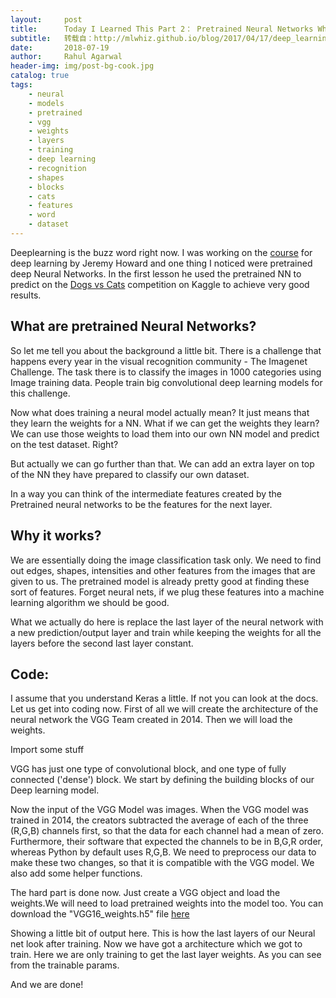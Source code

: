 ```yaml
---
layout:     post
title:      Today I Learned This Part 2： Pretrained Neural Networks What are they?
subtitle:   转载自：http://mlwhiz.github.io/blog/2017/04/17/deep_learning_pretrained_models/
date:       2018-07-19
author:     Rahul Agarwal
header-img: img/post-bg-cook.jpg
catalog: true
tags:
    - neural
    - models
    - pretrained
    - vgg
    - weights
    - layers
    - training
    - deep learning
    - recognition
    - shapes
    - blocks
    - cats
    - features
    - word
    - dataset
---
```


Deeplearning is the buzz word right now. I was working on the [course](http://www.fast.ai/) for deep learning by Jeremy Howard and one thing I noticed were pretrained deep Neural Networks. In the first lesson he used the pretrained NN to predict on the [Dogs vs Cats](https://www.kaggle.com/c/dogs-vs-cats) competition on Kaggle to achieve very good results.

## What are pretrained Neural Networks?

So let me tell you about the background a little bit. There is a challenge that happens every year in the visual recognition community - The Imagenet Challenge. The task there is to classify the images in 1000 categories using Image training data. People train big convolutional deep learning models for this challenge.

Now what does training a neural model actually mean? It just means that they learn the weights for a NN. What if we can get the weights they learn? We can use those weights to load them into our own NN model and predict on the test dataset. Right?

But actually we can go further than that. We can add an extra layer on top of the NN they have prepared to classify our own dataset.

In a way you can think of the intermediate features created by the Pretrained neural networks to be the features for the next layer.

## Why it works?

We are essentially doing the image classification task only. We need to find out edges, shapes, intensities and other features from the images that are given to us. The pretrained model is already pretty good at finding these sort of features. Forget neural nets, if we plug these features into a machine learning algorithm we should be good.

What we actually do here is replace the last layer of the neural network with a new prediction/output layer and train while keeping the weights for all the layers before the second last layer constant.

## Code:

I assume that you understand Keras a little. If not you can look at the docs.
Let us get into coding now. First of all we will create the architecture of the neural network the VGG Team created in 2014. Then we will load the weights.

Import some stuff

VGG has just one type of convolutional block, and one type of fully connected ('dense') block. We start by defining the building blocks of our Deep learning model.

Now the input of the VGG Model was images. When the VGG model was trained in 2014, the creators subtracted the average of each of the three (R,G,B) channels first, so that the data for each channel had a mean of zero. Furthermore, their software that expected the channels to be in B,G,R order, whereas Python by default uses R,G,B. We need to preprocess our data to make these two changes, so that it is compatible with the VGG model. We also add some helper functions.

The hard part is done now. Just create a VGG object and load the weights.We will need to load pretrained weights into the model too. You can download the "VGG16_weights.h5" file [here](https://drive.google.com/file/d/0Bz7KyqmuGsilT0J5dmRCM0ROVHc/view)

Showing a little bit of output here. This is how the last layers of our Neural net look after training. Now we have got a architecture which we got to train. Here we are only training to get the last layer weights. As you can see from the trainable params.

And we are done!
